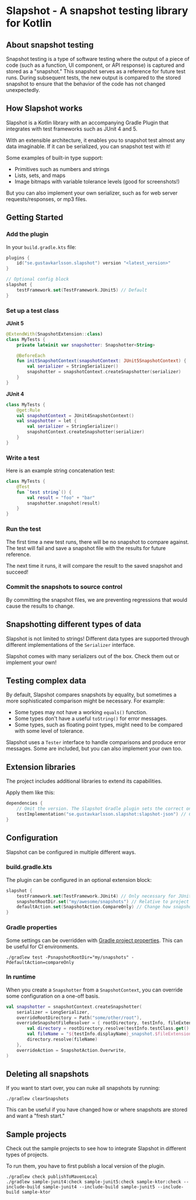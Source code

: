 # Slapshot - A snapshot testing library for Kotlin

## About snapshot testing

Snapshot testing is a type of software testing where the output of a piece of code (such as a function, UI component, or
API response) is captured and stored as a "snapshot." This snapshot serves as a reference for future test runs. During
subsequent tests, the new output is compared to the stored snapshot to ensure that the behavior of the code has not
changed unexpectedly.

## How Slapshot works

Slapshot is a Kotlin library with an accompanying Gradle Plugin that integrates with test frameworks
such as JUnit 4 and 5.

With an extensible architecture, it enables you to snapshot test almost any data imaginable.
If it can be serialized, you can snapshot test with it!

Some examples of built-in type support:

* Primitives such as numbers and strings
* Lists, sets, and maps
* Image bitmaps with variable tolerance levels (good for screenshots!)

But you can also implement your own serializer, such as for web server requests/responses, or mp3 files.

## Getting Started

### Add the plugin

In your `build.gradle.kts` file:

```kotlin
plugins {
    id("se.gustavkarlsson.slapshot") version "<latest_version>"
}

// Optional config block
slapshot {
    testFramework.set(TestFramework.JUnit5) // Default
}
```

### Set up a test class

**JUnit 5**

```kotlin
@ExtendWith(SnapshotExtension::class)
class MyTests {
    private lateinit var snapshotter: Snapshotter<String>

    @BeforeEach
    fun initSnapshotContext(snapshotContext: JUnit5SnapshotContext) {
        val serializer = StringSerializer()
        snapshotter = snapshotContext.createSnapshotter(serializer)
    }
}
```

**JUnit 4**

```kotlin
class MyTests {
    @get:Rule
    val snapshotContext = JUnit4SnapshotContext()
    val snapshotter = let {
        val serializer = StringSerializer()
        snapshotContext.createSnapshotter(serializer)
    }
}
```

### Write a test

Here is an example string concatenation test:

```kotlin
class MyTests {
    @Test
    fun `test string`() {
        val result = "foo" + "bar"
        snapshotter.snapshot(result)
    }
}
```

### Run the test

The first time a new test runs, there will be no snapshot to compare against. The test will fail and save a snapshot
file with the results for future reference.

The next time it runs, it will compare the result to the saved snapshot and succeed!

### Commit the snapshots to source control

By committing the snapshot files, we are preventing regressions that would cause the results to change.

## Snapshotting different types of data

Slapshot is not limited to strings! Different data types are supported through different implementations of the
`Serializer` interface.

Slapshot comes with many serializers out of the box. Check them out or implement your own!

## Testing complex data

By default, Slapshot compares snapshots by equality, but sometimes a more sophisticated comparison might be necessary.
For example:

* Some types may not have a working `equals()` function.
* Some types don't have a useful `toString()` for error messages.
* Some types, such as floating point types, might need to be compared with some level of tolerance.

Slapshot uses a `Tester` interface to handle comparisons and produce error messages.
Some are included, but you can also implement your own too.

## Extension libraries

The project includes additional libraries to extend its capabilities.

Apply them like this:

```kotlin
dependencies {
    // Omit the version. The Slapshot Gradle plugin sets the correct one.
    testImplementation("se.gustavkarlsson.slapshot:slapshot-json") // Create and test JSON snapshots
}
```

## Configuration

Slapshot can be configured in multiple different ways.

### build.gradle.kts

The plugin can be configured in an optional extension block:

```kotlin
slapshot {
    testFramework.set(TestFramework.JUnit4) // Only necessary for JUnit4
    snapshotRootDir.set("my/awesome/snapshots") // Relative to project root
    defaultAction.set(SnapshotAction.CompareOnly) // Change how snapshots are handled
}
```

### Gradle properties

Some settings can be overridden with
[Gradle project properties](https://docs.gradle.org/current/userguide/build_environment.html#sec:project_properties).
This can be useful for CI environments.

```shell
./gradlew test -PsnapshotRootDir="my/snapshots" -PdefaultAction=compareOnly
```

### In runtime

When you create a `Snapshotter` from a `SnapshotContext`, you can override some configuration on a one-off basis.

```kotlin
val snapshotter = snapshotContext.createSnapshotter(
    serializer = LongSerializer,
    overrideRootDirectory = Path("some/other/root"),
    overrideSnapshotFileResolver = { rootDirectory, testInfo, fileExtension ->
        val directory = rootDirectory.resolve(testInfo.testClass.get().name)
        val fileName = "${testInfo.displayName}_snapshot.$fileExtension"
        directory.resolve(fileName)
    },
    overrideAction = SnapshotAction.Overwrite,
)
```

## Deleting all snapshots

If you want to start over, you can nuke all snapshots by running:

```shell
./gradlew clearSnapshots
```

This can be useful if you have changed how or where snapshots are stored and want a "fresh start."

## Sample projects

Check out the sample projects to see how to integrate Slapshot in different types of projects.

To run them, you have to first publish a local version of the plugin.

```shell
./gradlew check publishToMavenLocal
./gradlew sample-junit4:check sample-junit5:check sample-ktor:check --include-build sample-junit4 --include-build sample-junit5 --include-build sample-ktor
```
